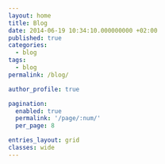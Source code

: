 ```yaml
---
layout: home
title: Blog
date: 2014-06-19 10:34:10.000000000 +02:00
published: true
categories: 
  - blog
tags:
  - blog
permalink: /blog/  

author_profile: true

pagination:
  enabled: true
  permalink: '/page/:num/'
  per_page: 8

entries_layout: grid
classes: wide
---
```


